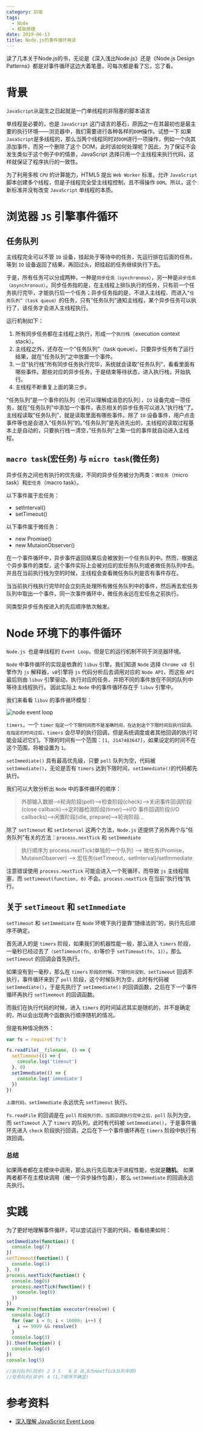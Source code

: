 ```yaml
---
category: 后端
tags:
  - Node
  - 框架原理
date: 2019-06-13
title: Node.js的事件循环再读
---
```


读了几本关于Node.js的书，无论是《深入浅出Node.js》还是《Node.js Design Patterns》都是对事件循环这边大着笔墨，可每次都是看了忘，忘了看。

<!-- more -->

# 背景
`JavaScript`从诞生之日起就是一门单线程的非阻塞的脚本语言

单线程是必要的，也是 `JavaScript` 这门语言的基石，原因之一在其最初也是最主要的执行环境——浏览器中，我们需要进行各种各样的` DOM `操作。试想一下 如果` JavaScript `是多线程的，那么当两个线程同时对` DOM `进行一项操作，例如一个向其添加事件，而另一个删除了这个 DOM，此时该如何处理呢？因此，为了保证不会 发生类似于这个例子中的情景，JavaScript 选择只用一个主线程来执行代码，这样就保证了程序执行的一致性。

为了利用多核 `CPU` 的计算能力，HTML5 提出 `Web Worker` 标准，允许 `JavaScript` 脚本创建多个线程，但是子线程完全受主线程控制，且不得操作 `DOM`。所以，这个新标准并没有改变 `JavaScript` 单线程的本质。

# 浏览器 `JS` 引擎事件循环
## 任务队列
主线程完全可以不管 `IO` 设备，挂起处于等待中的任务，先运行排在后面的任务。等到 `IO` 设备返回了结果，再回过头，把挂起的任务继续执行下去。

于是，所有任务可以分成两种，一种是`同步任务（synchronous）`，另一种是`异步任务（asynchronous）`。同步任务指的是，在主线程上排队执行的任务，只有前一个任务执行完毕，才能执行后一个任务；异步任务指的是，不进入主线程、而进入`”任务队列”（task queue）`的任务，只有”任务队列”通知主线程，某个异步任务可以执行了，该任务才会进入主线程执行。

运行机制如下：

1. 所有同步任务都在主线程上执行，形成一个`执行栈`（execution context stack）。
2. 主线程之外，还存在一个”任务队列”（task queue）。只要异步任务有了运行结果，就在”任务队列”之中放置一个事件。
3. 一旦”执行栈”所有同步任务执行完毕，系统就会读取”任务队列”，看看里面有哪些事件。那些对应的异步任务，于是结束等待状态，进入执行栈，开始执行。
4. 主线程不断重复上面的第三步。

“任务队列”是一个事件的队列（也可以理解成消息的队列），`IO` 设备完成一项任务，就在”任务队列”中添加一个事件，表示相关的异步任务可以进入”执行栈”了。主线程读取”任务队列”，就是读取里面有哪些事件。除了 `IO` 设备事件，用户点击事件等也是会进入”任务队列”的。”任务队列”是先进先出的，主线程的读取过程基本上是自动的，只要执行栈一清空，”任务队列”上第一位的事件就自动进入主线程。

## `macro task`(宏任务) 与 `micro task`(微任务)
异步任务之间也有执行的优先级，不同的异步任务被分为两类：`微任务`（micro task）和`宏任务`（macro task）。

以下事件属于宏任务：

- setInterval()
- setTimeout()

以下事件属于微任务：

- new Promise()
- new MutaionObserver()

在一个事件循环中，异步事件返回结果后会被放到一个任务队列中。然而，根据这个异步事件的类型，这个事件实际上会被对应的宏任务队列或者微任务队列中去。并且在当前执行栈为空的时候，主线程会查看微任务队列是否有事件存在。

当当前执行栈执行完毕时会立刻先处理所有微任务队列中的事件，然后再去宏任务队列中取出一个事件。同一次事件循环中，微任务永远在宏任务之前执行。

同类型异步任务按进入的先后顺序依次触发。

# Node 环境下的事件循环
`Node.js `也是单线程的 `Event Loop`，但是它的运行机制不同于浏览器环境。

`Node` 中事件循环的实现是依靠的 `libuv` 引擎。我们知道 `Node` 选择 `Chrome v8 `引擎作为 `js` 解释器，`v8`引擎将 `js` 代码分析后去调用对应的 `Node API`，而这些 `API` 最后则由 `libuv` 引擎驱动，执行对应的任务，并把不同的事件放在不同的队列中等待主线程执行。 因此实际上 `Node` 中的事件循环存在于 `libuv` 引擎中。

我们来看看 `libuv` 的事件循环模型：

![node event loop]()

`timers`，一个 `timer` `指定一个下限时间而不是准确时间，在达到这个下限时间后执行回调。在指定的时间过后，timers` 会尽早的执行回调，但是系统调度或者其他回调的执行可能会延迟它们。下限的时间有一个范围：`[1, 2147483647]`，如果设定的时间不在这个范围，将被设置为 `1`。

`setImmediate()` 具有最高优先级，只要 `poll` 队列为空，代码被 `setImmediate()`，无论是否有 `timers` 达到下限时间，`setImmediate()`的代码都先执行。

我们可以大致分析出 `Node` 中的事件循环的顺序：

> 外部输入数据–>轮询阶段(poll)–>检查阶段(check)–>关闭事件回调阶段(close callback)–>定时器检测阶段(timer)–>I/O 事件回调阶段(I/O callbacks)–>闲置阶段(idle, prepare)–>轮询阶段…

除了 `setTimeout` 和 `setInterval` 这两个方法，`Node.js` 还提供了另外两个与”任务队列”有关的方法：`process.nextTick` 和 `setImmediate`

> 执行顺序为 process.nextTick(单独的一个队列) –> 微任务(Promise，MutaionObserver) –> 宏任务(setTimeout，setInterval)/setImmediate

注意错误使用 `process.nextTick` 可能会进入一个死循环，而导致 `js` 主线程阻塞，而 `setTimeout(function, 0)` 不会。`process.nextTick` 在当前”执行栈”执行。

## 关于 `setTimeout` 和 `setImmediate`
`setTimeout` 和 `setImmediate` 在 `Node` 环境下执行是靠“随缘法则”的，执行先后顺序不确定。

首先进入的是 `timers` 阶段，如果我们的机器性能一般，那么进入 `timers` 阶段，一毫秒已经过去了`（setTimeout(fn, 0)`等价于 `setTimeout(fn, 1)）`，那么 `setTimeout` 的回调会首先执行。

如果没有到一毫秒，那么在 `timers` `阶段的时候，下限时间没到，setTimeout` 回调不执行，事件循环来到了 `poll` 阶段，这个时候队列为空，此时有代码被 `setImmediate()`，于是先执行了 `setImmediate()` 的回调函数，之后在下一个事件循环再执行 `setTimemout` 的回调函数。

而我们在执行代码的时候，进入 `timers` 的时间延迟其实是随机的，并不是确定的，所以会出现两个函数执行顺序随机的情况。

但是有种情况例外：

```javascript
var fs = require('fs')

fs.readFile(__filename, () => {
  setTimeout(() => {
    console.log('timeout')
  }, 0)
  setImmediate(() => {
    console.log('immediate')
  })
})
```

`上面代码，setImmediate` 永远优先 `setTimeout` 执行。

`fs.readFile` 的回调是在 `poll` `阶段执行的，当其回调执行完毕之后，poll` 队列为空，而 `setTimeout` 入了 `timers` 的队列，此时有代码被 `setImmediate()`，于是事件循环先进入 `check` 阶段执行回调，之后在下一个事件循环再在 `timers` 阶段中执行有效回调。

### 总结

如果两者都在主模块中调用，那么执行先后取决于进程性能，也就是**随机**。
如果两者都不在主模块调用（被一个异步操作包裹），那么 `setImmediate` 的回调永远先执行。

# 实践
为了更好地理解事件循环，可以尝试运行下面的代码，看看结果如何：

```javascript
setImmediate(function() {
  console.log(7)
})
setTimeout(function() {
  console.log(1)
}, 0)
process.nextTick(function() {
  console.log(6)
  process.nextTick(function() {
    console.log(8)
  })
})
new Promise(function executor(resolve) {
  console.log(2)
  for (var i = 0; i < 10000; i++) {
    i == 9999 && resolve()
  }
  console.log(3)
}).then(function() {
  console.log(4)
})
console.log(5)

//执行队列(同步) 2 3 5   6 8（6,8为nextTick队列中的)
//任务队列(异步) 4 (1,7顺序不确定)
```
# 参考资料
- [深入理解 JavaScript Event Loop](https://zhuanlan.zhihu.com/p/34229323)